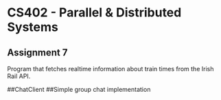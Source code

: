 # CS402 - Parallel &amp; Distributed Systems

## Assignment 7
Program that fetches realtime information about train times from the Irish Rail API.

##ChatClient
##Simple group chat implementation
